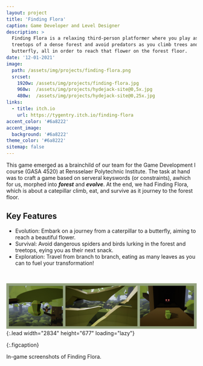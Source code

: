 ```yaml
---
layout: project
title: 'Finding Flora'
caption: Game Developer and Level Designer
description: >
  Finding Flora is a relaxing third-person platformer where you play as a simple caterpillar, infatuated with a beautiful flower you saw as you hatched from your egg. Traverse the
  treetops of a dense forest and avoid predators as you climb trees and hop from branch to branch to eat tasty leaves. Eat enough and you are able to metamorphose into an exquisite
  butterfly, all in order to reach that flower on the forest floor.
date: '12-01-2021'
image: 
  path: /assets/img/projects/finding-flora.png
  srcset: 
    1920w: /assets/img/projects/finding-flora.jpg
    960w:  /assets/img/projects/hydejack-site@0,5x.jpg
    480w:  /assets/img/projects/hydejack-site@0,25x.jpg
links:
  - title: itch.io
    url: https://tygentry.itch.io/finding-flora
accent_color: '#6a8222'
accent_image:
  background: '#6a8222'
theme_color: '#6a8222'
sitemap: false
---
```


This game emerged as a brainchild of our team for the Game Development I course (GASA 4520) at Rensselaer Polytechnic Institute. The task at hand was to craft a game based on serveral keyswords (or constraints), awhich for us, morphed into ***forest*** and ***evolve***. At the end, we had Finding Flora, which is about a catepillar climb, eat, and survive as it journey to the forest floor.

## Key Features

* Evolution: Embark on a journey from a caterpillar to a butterfly, aiming to reach a beautiful flower.
* Survival: Avoid dangerous spiders and birds lurking in the forest and treetops, eying you as their next snack.
* Exploration: Travel from branch to branch, eating as many leaves as you can to fuel your transformation!

&nbsp;

![Full-width image](/assets/img/projects/finding-flora_demo.png){:.lead width="2834" height="677" loading="lazy"}

{:.figcaption}

In-game screenshots of Finding Flora.